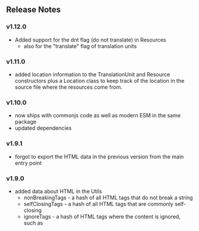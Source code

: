 ## Release Notes

### v1.12.0

- Added support for the dnt flag (do not translate) in Resources
    - also for the "translate" flag of translation units

### v1.11.0

- added location information to the TranslationUnit and Resource constructors
  plus a Location class to keep track of the location in the source file
  where the resources come from.

### v1.10.0

- now ships with commonjs code as well as modern ESM in the same package
- updated dependencies

### v1.9.1

- forgot to export the HTML data in the previous version from the main entry point

### v1.9.0

- added data about HTML in the Utils
    - nonBreakingTags - a hash of all HTML tags that do not break a string
    - selfClosingTags - a hash of all HTML tags that are commonly self-closing
    - ignoreTags - a hash of HTML tags where the content is ignored, such as <script>
    - localizableAttributes - a hash of all tags that contain attributes which
      have localizable values

### v1.8.1

- update dependencies
- fixed a bug where the ResourceXliff.getVersion() call was documented to
  return a string, but it came out as a floating point number instead. Made
  it return the string properly.
- converted all unit tests to jest

### v1.8.0

- added parsePath() utility function which takes a template and a path
  and returns an object that maps each template parameter to a part of
  that path
    - getLocaleFromPath() is now re-implemented to use this
      function to find the locale parts of a path

### v1.7.0

- added getLines() method to tell how many lines there are in the xml file
- added support for location information of the start of each resource
  in the original file where the resource instances were read from
    - supports line and character within the line

### v1.6.0

- Added isDirty() method to the Resource class so we can see whether or
  not the resource has been modified since it was first created
    - also added clearDirty() method

### v1.5.0

- Added getVariant method to the TranslationUnit class

### v1.4.0

- Added TranslationUnit and TranslationVariant classes
- added hashKey function to the utilities
- fixed missing import for makeDirs() utility function

### v1.3.0

- Added more utility functions:
    - isEmpty - return whether or not an object is empty
    - cleanString - removing differences that are inconsequential for translation such as leading whitespace
    - makeDirs - create directories on disk
    - containsActualText - test if there is text left over after HTML and entities are stripped
    - objectMap - visitor pattern for objects

### v1.2.0

- Added formatPath and getLocaleFromPath utility function

### v1.1.0

- Added ResourceXliff class (represents an xliff file as a list of Resource instances)
- Added TranslationSet class (sets of Resources)
- Introduced some backwards compatibility support so that this library
  can be used with loctool plugins.
    - added some deprecated methods and accept some deprecated
      constructor parameters

### v1.0.0

- Initial code copied from loctool 2.18.0:
    - Resource
    - ResourceString
    - ResourceArray
    - ResourcePlural
